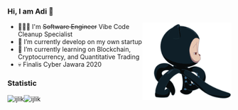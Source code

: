 ### Hi, I am Adi 👋
<img align="right" src="https://raw.githubusercontent.com/ijlik/ijlik/master/octocat-walk.gif" width="200">

- 👨🏻‍💻 I'm <s>Software Engineer</s> Vibe Code Cleanup Specialist
- 🔭 I’m currently develop on my own startup
- 🌱 I’m currently learning on Blockchain, Cryptocurrency, and Quantitative Trading
- 💀 Finalis Cyber Jawara 2020

### Statistic
<p><img align="left" src="https://github-readme-stats.vercel.app/api?username=ijlik&show_icons=true&locale=en" alt="ijlik" /></p>
<p><img align="left" src="https://github-readme-stats.vercel.app/api/top-langs?username=ijlik&show_icons=true&locale=en&layout=compact" alt="ijlik" /></p>
